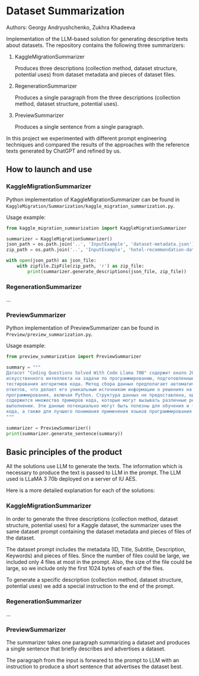 # Dataset Summarization

Authors: Georgy Andryushchenko, Zukhra Khadeeva

Implementation of the LLM-based solution for generating descriptive texts about datasets. The repository contains the following three summarizers:

1. KaggleMigrationSummarizer

    Produces three descriptions (collection method, dataset structure, potential uses) from dataset metadata and pieces of dataset files.

2. RegenerationSummarizer

    Produces a single paragraph from the three descriptions (collection method, dataset structure, potential uses).

3. PreviewSummarizer

    Produces a single sentence from a single paragraph.

In this project we experimented with different prompt engineering techniques and compared the results of the approaches with the reference texts generated by ChatGPT and refined by us.

## How to launch and use

### KaggleMigrationSummarizer

Python implementation of KaggleMigrationSummarizer can be found in `KaggleMigration/Summarization/kaggle_migration_summarization.py`.

Usage example:
```python
from kaggle_migration_summarization import KaggleMigrationSummarizer

summarizer = KaggleMigrationSummarizer()
json_path = os.path.join('..', 'InputExample', 'dataset-metadata.json')
zip_path = os.path.join('..', 'InputExample', 'hotel-recommendation-dataset.zip')

with open(json_path) as json_file:
    with zipfile.ZipFile(zip_path, 'r') as zip_file:
        print(summarizer.generate_descriptions(json_file, zip_file))
``` 

### RegenerationSummarizer

...

### PreviewSummarizer

Python implementation of PreviewSummarizer can be found in `Preview/preview_summarization.py`.

Usage example:
```python
from preview_summarization import PreviewSummarizer

summary = """
Датасет "Coding Questions Solved With Code Llama 70B" содержит около 20 тысяч ответов 
искусственного интеллекта на задачи по программированию, подготовленные для обучения и 
тестирования алгоритмов кода. Метод сбора данных предполагает автоматическое генерирование 
ответов, что делает его уникальным источником информации о решениях на различные языки 
программирования, включая Python. Структура данных не предоставлена, однако в данных 
содержится множество примеров кода, которые могут вызывать различные результаты при 
выполнении. Эти данные потенциально могут быть полезны для обучения и тестирования алгоритмов 
кода, а также для лучшего понимания применения языков программирования в реальных ситуациях.
"""
    
summarizer = PreviewSummarizer()
print(summarizer.generate_sentence(summary))
``` 

## Basic principles of the product

All the solutions use LLM to generate the texts. The information which is necessary to produce the text is passed to LLM in the prompt. The LLM used is LLaMA 3 70b deployed on a server of IU AES.


Here is a more detailed explanation for each of the solutions:

### KaggleMigrationSummarizer

In order to generate the three descriptions (collection method, dataset structure, potential uses) for a Kaggle dataset, the summarizer uses the same dataset prompt containing the dataset metadata and pieces of files of the dataset.

The dataset prompt includes the metadata (ID, Title, Subtitle, Description, Keywords) and pieces of files. Since the number of files could be large, we included only 4 files at most in the prompt. Also, the size of the file could be large, so we include only the first 1024 bytes of each of the files.

To generate a specific description (collection method, dataset structure, potential uses) we add a special instruction to the end of the prompt.

### RegenerationSummarizer

...

### PreviewSummarizer

The summarizer takes one paragraph summarizing a dataset and produces a single sentence that briefly describes and advertises a dataset. 

The paragraph from the input is forwared to the prompt to LLM with an instruction to produce a short sentence that advertises the dataset best.
